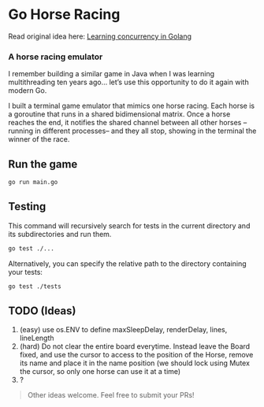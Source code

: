 # Go Horse Racing 

Read original idea here: [Learning concurrency in Golang](https://chemaclass.com/blog/learning-concurrency-in-golang/)

### A horse racing emulator

I remember building a similar game in Java when I was learning multithreading ten years ago… let’s use this opportunity to do it again with modern Go.

I built a terminal game emulator that mimics one horse racing. Each horse is a goroutine that runs in a shared bidimensional matrix. Once a horse reaches the end, it notifies the shared channel between all other horses –running in different processes– and they all stop, showing in the terminal the winner of the race.

## Run the game

```bash
go run main.go
```

## Testing

This command will recursively search for tests in the current directory and its subdirectories and run them.
```bash
go test ./...
```

Alternatively, you can specify the relative path to the directory containing your tests:
```bash
go test ./tests
```

## TODO (Ideas)

1. (easy) use os.ENV to define maxSleepDelay, renderDelay, lines, lineLength
2. (hard) Do not clear the entire board everytime. Instead leave the Board fixed, and use the cursor to access to the position of the Horse, remove its name and place it in the name position (we should lock using Mutex the cursor, so only one horse can use it at a time)
3. ?

> Other ideas welcome. Feel free to submit your PRs!